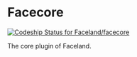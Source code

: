 # Facecore
[![Codeship Status for Faceland/facecore](https://codeship.com/projects/babe2030-72b7-0132-9dc6-5ad4053fa8e4/status?branch=master)](https://codeship.com/projects/54839)

The core plugin of Faceland.
